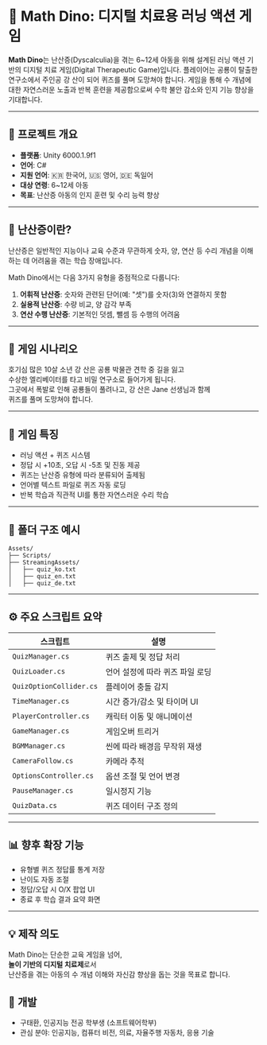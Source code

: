 
# 🦖 Math Dino: 디지털 치료용 러닝 액션 게임

**Math Dino**는 난산증(Dyscalculia)을 겪는 6~12세 아동을 위해 설계된
러닝 액션 기반의 디지털 치료 게임(Digital Therapeutic Game)입니다.
플레이어는 공룡이 탈출한 연구소에서 주인공 강 산이 되어 퀴즈를 풀며 도망쳐야 합니다.
게임을 통해 수 개념에 대한 자연스러운 노출과 반복 훈련을 제공함으로써 수학 불안 감소와 인지 기능 향상을 기대합니다.

---

## 🎯 프로젝트 개요

- **플랫폼**: Unity 6000.1.9f1
- **언어**: C#
- **지원 언어**: 🇰🇷 한국어, 🇺🇸 영어, 🇩🇪 독일어
- **대상 연령**: 6~12세 아동
- **목표**: 난산증 아동의 인지 훈련 및 수리 능력 향상

---

## 🧠 난산증이란?

난산증은 일반적인 지능이나 교육 수준과 무관하게 숫자, 양, 연산 등 수리 개념을 이해하는 데 어려움을 겪는 학습 장애입니다.

Math Dino에서는 다음 3가지 유형을 중점적으로 다룹니다:

1. **어휘적 난산증**: 숫자와 관련된 단어(예: "셋")를 숫자(3)와 연결하지 못함  
2. **실용적 난산증**: 수량 비교, 양 감각 부족  
3. **연산 수행 난산증**: 기본적인 덧셈, 뺄셈 등 수행의 어려움

---

## 🧩 게임 시나리오

호기심 많은 10살 소년 강 산은 공룡 박물관 견학 중 길을 잃고  
수상한 엘리베이터를 타고 비밀 연구소로 들어가게 됩니다.  
그곳에서 폭발로 인해 공룡들이 풀려나고, 강 산은 Jane 선생님과 함께  
퀴즈를 풀며 도망쳐야 합니다.

---

## 🧪 게임 특징

- 러닝 액션 + 퀴즈 시스템  
- 정답 시 +10초, 오답 시 -5초 및 진동 제공  
- 퀴즈는 난산증 유형에 따라 분류되어 출제됨  
- 언어별 텍스트 파일로 퀴즈 자동 로딩  
- 반복 학습과 직관적 UI를 통한 자연스러운 수리 학습

---

## 📁 폴더 구조 예시

```
Assets/
├── Scripts/
├── StreamingAssets/
│   ├── quiz_ko.txt
│   ├── quiz_en.txt
│   ├── quiz_de.txt
```

---

## ⚙️ 주요 스크립트 요약

| 스크립트 | 설명 |
|----------|------|
| `QuizManager.cs` | 퀴즈 출제 및 정답 처리 |
| `QuizLoader.cs` | 언어 설정에 따라 퀴즈 파일 로딩 |
| `QuizOptionCollider.cs` | 플레이어 충돌 감지 |
| `TimeManager.cs` | 시간 증가/감소 및 타이머 UI |
| `PlayerController.cs` | 캐릭터 이동 및 애니메이션 |
| `GameManager.cs` | 게임오버 트리거 |
| `BGMManager.cs` | 씬에 따라 배경음 무작위 재생 |
| `CameraFollow.cs` | 카메라 추적 |
| `OptionsController.cs` | 옵션 조절 및 언어 변경 |
| `PauseManager.cs` | 일시정지 기능 |
| `QuizData.cs` | 퀴즈 데이터 구조 정의 |

---

## 📊 향후 확장 기능

- 유형별 퀴즈 정답률 통계 저장  
- 난이도 자동 조절  
- 정답/오답 시 O/X 팝업 UI  
- 종료 후 학습 결과 요약 화면

---

## 💡 제작 의도

Math Dino는 단순한 교육 게임을 넘어,  
**놀이 기반의 디지털 치료제**로서  
난산증을 겪는 아동의 수 개념 이해와 자신감 향상을 돕는 것을 목표로 합니다.

## 👤 개발

- 구태환, 인공지능 전공 학부생 (소프트웨어학부)
- 관심 분야: 인공지능, 컴퓨터 비전, 의료, 자율주행 자동차, 응용 기술
